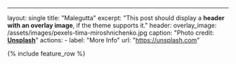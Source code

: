 ---
layout: single
title: "Malegutta"
excerpt: "This post should display a **header with an overlay image**, if the theme supports it."
header:
  overlay_image: /assets/images/pexels-tima-miroshnichenko.jpg
  caption: "Photo credit: [**Unsplash**](https://unsplash.com)"
  actions:
    - label: "More Info"
      url: "https://unsplash.com"

{% include feature_row %}
